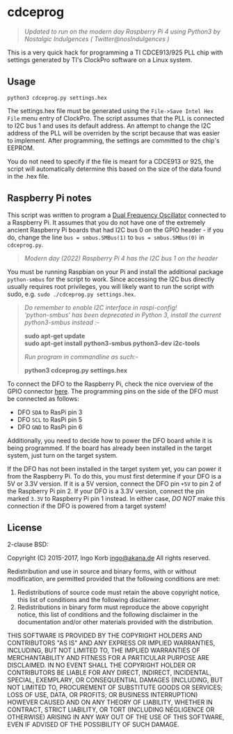 # cdceprog #

 >*Updated to run on the modern day Raspberry Pi 4 using Python3 by Nostalgic Indulgences ( Twitter@nosIndulgences )*

This is a very quick hack for programming a TI CDCE913/925 PLL chip with
settings generated by TI's ClockPro software on a Linux system.

## Usage ##

    python3 cdceprog.py settings.hex

The settings.hex file must be generated using the `File->Save Intel Hex
File` menu entry of ClockPro. The script assumes that the PLL is
connected to I2C bus 1 and uses its default address. An attempt to
change the I2C address of the PLL will be overriden by the script
because that was easier to implement. After programming, the settings
are committed to the chip's EEPROM.

You do not need to specify if the file is meant for a CDCE913 or 925,
the script will automatically determine this based on the size of the
data found in the .hex file.

## Raspberry Pi notes ##

This script was written to program a [Dual Frequency
Oscillator](http://nfggames.com/forum2/index.php?topic=5744.0)
connected to a Raspberry Pi. It assumes that you do not have one of
the extremely ancient Raspberry Pi boards that had I2C bus 0 on the
GPIO header - if you do, change the line `bus = smbus.SMBus(1)` to
`bus = smbus.SMBus(0)` in `cdceprog.py`.

> *Modern day (2022) Raspberry Pi 4 has the I2C bus 1 on the header*

You must be running Raspbian on your Pi and install the additional
package `python-smbus` for the script to work. Since accessing the I2C
bus directly usually requires root privileges, you will likely want to
run the script with sudo, e.g. `sudo ./cdceprog.py settings.hex`.

>*Do remember to enable I2C interface in raspi-config!<br>*
>*'python-smbus' has been deprecated in Python 3, install the current python3-smbus instead :-<br>*
>
>**sudo apt-get update<br>**
>**sudo apt-get install python3-smbus python3-dev i2c-tools<br>**
>
>*Run program in commandline as such:-<br>*
>
>**python3 cdceprog.py settings.hex<br>**

To connect the DFO to the Raspberry Pi, check the nice overview of the
GPIO connector [here](http://pi.gadgetoid.com/pinout). The programming
pins on the side of the DFO must be connected as follows:

* DFO `SDA` to RasPi pin 3
* DFO `SCL` to RasPi pin 5
* DFO `GND` to RasPi pin 6

Additionally, you need to decide how to power the DFO board while it
is being programmed. If the board has already been installed in the
target system, just turn on the target system.

If the DFO has not been installed in the target system yet, you can
power it from the Raspberry Pi. To do this, you must first determine
if your DFO is a 5V or 3.3V version. If it is a 5V version, connect
the DFO pin `+5V` to pin 2 of the Raspberry Pi pin 2. If your DFO is a
3.3V version, connect the pin marked `3.3V` to Raspberry Pi pin 1
instead. In either case, *DO NOT* make this connection if the DFO is
powered from a target system!

## License ##

2-clause BSD:

Copyright (C) 2015-2017, Ingo Korb <ingo@akana.de>
All rights reserved.

Redistribution and use in source and binary forms, with or without
modification, are permitted provided that the following conditions are met:

1. Redistributions of source code must retain the above copyright notice,
    this list of conditions and the following disclaimer.
2. Redistributions in binary form must reproduce the above copyright notice,
    this list of conditions and the following disclaimer in the documentation
    and/or other materials provided with the distribution.

THIS SOFTWARE IS PROVIDED BY THE COPYRIGHT HOLDERS AND CONTRIBUTORS "AS IS"
AND ANY EXPRESS OR IMPLIED WARRANTIES, INCLUDING, BUT NOT LIMITED TO, THE
IMPLIED WARRANTIES OF MERCHANTABILITY AND FITNESS FOR A PARTICULAR PURPOSE
ARE DISCLAIMED. IN NO EVENT SHALL THE COPYRIGHT HOLDER OR CONTRIBUTORS BE
LIABLE FOR ANY DIRECT, INDIRECT, INCIDENTAL, SPECIAL, EXEMPLARY, OR
CONSEQUENTIAL DAMAGES (INCLUDING, BUT NOT LIMITED TO, PROCUREMENT OF
SUBSTITUTE GOODS OR SERVICES; LOSS OF USE, DATA, OR PROFITS; OR BUSINESS
INTERRUPTION) HOWEVER CAUSED AND ON ANY THEORY OF LIABILITY, WHETHER IN
CONTRACT, STRICT LIABILITY, OR TORT (INCLUDING NEGLIGENCE OR OTHERWISE)
ARISING IN ANY WAY OUT OF THE USE OF THIS SOFTWARE, EVEN IF ADVISED OF
THE POSSIBILITY OF SUCH DAMAGE.
